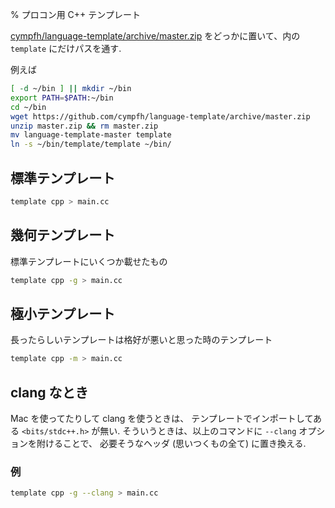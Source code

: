 % プロコン用 C++ テンプレート

[cympfh/language-template/archive/master.zip](https://github.com/cympfh/language-template/archive/master.zip)
をどっかに置いて、内の `template` にだけパスを通す.

例えば

```bash
[ -d ~/bin ] || mkdir ~/bin
export PATH=$PATH:~/bin
cd ~/bin
wget https://github.com/cympfh/language-template/archive/master.zip
unzip master.zip && rm master.zip
mv language-template-master template
ln -s ~/bin/template/template ~/bin/
```

## 標準テンプレート

```bash
template cpp > main.cc
```

## 幾何テンプレート

標準テンプレートにいくつか載せたもの

```bash
template cpp -g > main.cc
```

## 極小テンプレート

長ったらしいテンプレートは格好が悪いと思った時のテンプレート

```bash
template cpp -m > main.cc
```


## clang なとき

Mac を使ってたりして clang を使うときは、
テンプレートでインポートしてある `<bits/stdc++.h>` が無い.
そういうときは、以上のコマンドに `--clang` オプションを附けることで、
必要そうなヘッダ (思いつくもの全て) に置き換える.

### 例

```bash
template cpp -g --clang > main.cc
```

